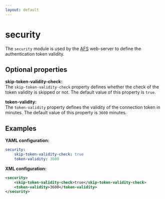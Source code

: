 ```yaml
---
layout: default
---
```


# security
The `security` module is used by the [AFS]() web-server to define the authentication token validity.

## Optional properties

**skip-token-validity-check:**  
The `skip-token-validity-check` property defines whether the check of the token validity is skipped or not. The default value of this property is `true`.

**token-validity:**  
The `token-validity` property defines the validity of the connection token in minutes. The default value of this property is `3600` minutes.
 
## Examples

**YAML configuration:**
```yaml
security:
    skip-token-validity-check: true
    token-validity: 3600
```

**XML configuration:**
```xml
<security>
    <skip-token-validity-check>true</skip-token-validity-check>
    <token-validity>3600</token-validity>
</security>
```
